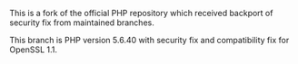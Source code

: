 This is a fork of the official PHP repository which received backport of security fix from maintained branches.

This branch is PHP version 5.6.40 with security fix and compatibility fix for OpenSSL 1.1.
